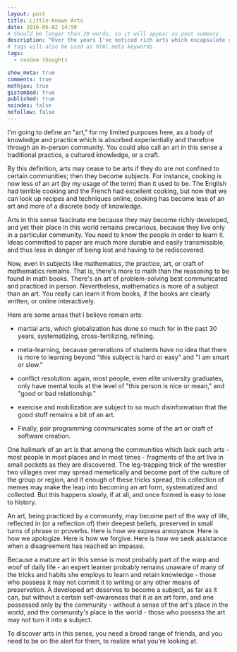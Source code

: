 ```yaml
---
layout: post
title: Little-Known Arts
date: 2016-06-02 14:50
# Should be longer than 20 words, so it will appear as post summary
description: "Over the years I've noticed rich arts which encapsulate years of experience - yet have only recently begun to be taught as subjects."
# tags will also be used as html meta keywords.
tags:
  - random thoughts

show_meta: true
comments: true
mathjax: true
gistembed: true
published: true
noindex: false
nofollow: false
---
```


 I'm going to define an "art," for my limited purposes here, as a body of knowledge
and practice which is absorbed experientially and therefore through an in-person community. 
You could also call an art in this sense a traditional practice, a cultured knowledge,
or a craft. 

By this definition, arts may cease to be arts if they do are not confined to certain
communities; then they become subjects. For instance, cooking is now less of an art 
(by my usage of the term) than it used to be. The English had terrible
cooking and the French had excellent cooking, but now that we can look up recipes and
techniques online, cooking has become less of an art and more of a discrete body of
knowledge.

Arts in this sense fascinate me because they may become richly developed, and yet
their place in this world remains precarious, because they live only in a particular
community. You need to know the people in order to learn it. Ideas committed to 
paper are much more durable and easily transmissible,
and thus less in danger of being lost and having to be rediscovered.

Now, even in subjects like mathematics, the practice, art, or craft of mathematics remains.
That is, there's more to math than the reasoning to be found in math books. There's an
art of problem-solving best communicated and practiced in person. Nevertheless,
mathematics is more of a subject than an art. You really can learn it from books, if
the books are clearly written, or online interactively.

Here are some areas that I believe remain arts: 

-   martial arts, which globalization has done so much for in the past 30 years, systematizing, cross-fertilizing, refining.

-   meta-learning, because generations of students have no idea that there is more to learning beyond "this subject is hard or easy" and "I am smart or slow." 

-   conflict resolution: again, most people, even elite university graduates, only have mental tools at the level of  "this person is nice or mean," and "good or bad relationship." 

-   exercise and mobilization are subject to so much disinformation that the good stuff remains a bit of an art.

-   Finally, pair programming communicates some of the art or craft of software creation.

One hallmark of an art is that among the communities which lack such arts - most
people in most places and in most times - fragments of the art live in small
pockets as they are discovered. The leg-trapping trick of the wrestler two villages
over may spread memetically and become part of the culture of the group or region, and if
enough of these tricks spread, this collection of memes may make the leap into becoming
an art form, systematized and collected. But this happens slowly, if at all, and 
once formed is easy to lose to history.

An art, being practiced by a community, may become part of the way of life,
reflected in (or a reflection of) their deepest beliefs, preserved in small turns
of phrase or proverbs. Here is how we express annoyance. Here is how we apologize.
Here is how we forgive. Here is how we seek assistance when a disagreement has reached
an impasse.

Because a mature art in this sense is most probably part of the warp and woof
of daily life - an expert learner probably remains unaware of many of the tricks
and habits she employs to learn and retain knowledge - those who possess it may
not commit it to writing or any other means of preservation. A developed art deserves
to become a subject, as far as it can, but without a certain self-awareness that
it *is* an art form, and one possessed only by the community - without a sense of the
art's place in the world, and the community's place in the world - those who possess
the art may not turn it into a subject.

To discover arts in this sense, you need a broad range of friends, and you need to be
on the alert for them, to realize what you're looking at.
